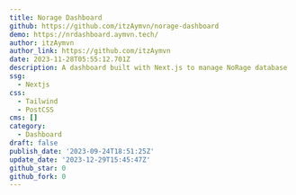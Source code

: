 ```yaml
---
title: Norage Dashboard
github: https://github.com/itzAymvn/norage-dashboard
demo: https://nrdashboard.aymvn.tech/
author: itzAymvn
author_link: https://github.com/itzAymvn
date: 2023-11-28T05:55:12.701Z
description: A dashboard built with Next.js to manage NoRage database
ssg:
  - Nextjs
css:
  - Tailwind
  - PostCSS
cms: []
category:
  - Dashboard
draft: false
publish_date: '2023-09-24T18:51:25Z'
update_date: '2023-12-29T15:45:47Z'
github_star: 0
github_fork: 0
---
```

